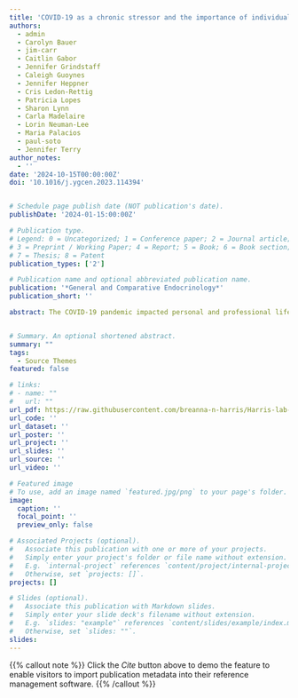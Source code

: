 ```yaml
---
title: 'COVID-19 as a chronic stressor and the importance of individual identity: A data-driven look at academic productivity during the pandemic'
authors:
  - admin
  - Carolyn Bauer
  - jim-carr
  - Caitlin Gabor
  - Jennifer Grindstaff
  - Caleigh Guoynes
  - Jennifer Heppner
  - Cris Ledon-Rettig
  - Patricia Lopes
  - Sharon Lynn
  - Carla Madelaire
  - Lorin Neuman-Lee
  - Maria Palacios
  - paul-soto
  - Jennifer Terry
author_notes:
  - ''
date: '2024-10-15T00:00:00Z'
doi: '10.1016/j.ygcen.2023.114394'


# Schedule page publish date (NOT publication's date).
publishDate: '2024-01-15:00:00Z'

# Publication type.
# Legend: 0 = Uncategorized; 1 = Conference paper; 2 = Journal article;
# 3 = Preprint / Working Paper; 4 = Report; 5 = Book; 6 = Book section;
# 7 = Thesis; 8 = Patent
publication_types: ['2']

# Publication name and optional abbreviated publication name.
publication: '*General and Comparative Endocrinology*'
publication_short: ''

abstract: The COVID-19 pandemic impacted personal and professional life. For academics, research, teaching, and service tasks were upended and we all had to navigate the altered landscape. However, some individuals faced a disproportionate burden, particularly academics with minoritized identities or those who were early career, were caregivers, or had intersecting identities. As comparative endocrinologists, we determine how aspects of individual and species-level variation influence response to, recovery from, and resilience in the face of stressors. Here, we flip that framework and apply an integrative biological lens to the impact of the COVID-19 chronic stressor on our endocrine community. We address how the pandemic altered impact factors of academia (e.g., scholarly products) and relatedly, how factors of impact (e.g., sex, gender, race, career stage, caregiver status, etc.) altered the way in which individuals could respond. We predict the pandemic will have long-term impacts on the population dynamics, composition, and landscape of our academic ecosystem. Impact factors of research, namely journal submissions, were altered by COVID-19, and women authors saw a big dip. We discuss this broadly and then report General and Comparative Endocrinology (GCE) manuscript submission and acceptance status by gender and geographic region from 2019 to 2023. We also summarize how the pandemic impacted individuals with different axes of identity, how academic institutions have responded, compile proposed solutions, and conclude with a discussion on what we can all do to (re)build the academy in an equitable way. At GCE, the first author positions had gender parity, but men outnumbered women at the corresponding author position. Region of manuscript origin mattered for submission and acceptance rates, and women authors from Asia and the Middle East were the most heavily impacted by the pandemic. The number of manuscripts submitted dropped after year 1 of the pandemic and has not yet recovered. Thus, COVID-19 was a chronic stressor for the GCE community.


# Summary. An optional shortened abstract.
summary: ""
tags:
  - Source Themes
featured: false

# links:
# - name: ""
#   url: ""
url_pdf: https://raw.githubusercontent.com/breanna-n-harris/Harris-lab-website/338825c7aa3b9902752189b35ba48222288ef342/content/publication/Harris_etal_Covid_2024/Harris_etal_COVID_2024.pdf
url_code: ''
url_dataset: ''
url_poster: ''
url_project: ''
url_slides: ''
url_source: ''
url_video: ''

# Featured image
# To use, add an image named `featured.jpg/png` to your page's folder.
image:
  caption: ''
  focal_point: ''
  preview_only: false

# Associated Projects (optional).
#   Associate this publication with one or more of your projects.
#   Simply enter your project's folder or file name without extension.
#   E.g. `internal-project` references `content/project/internal-project/index.md`.
#   Otherwise, set `projects: []`.
projects: []

# Slides (optional).
#   Associate this publication with Markdown slides.
#   Simply enter your slide deck's filename without extension.
#   E.g. `slides: "example"` references `content/slides/example/index.md`.
#   Otherwise, set `slides: ""`.
slides:
---
```


{{% callout note %}}
Click the _Cite_ button above to demo the feature to enable visitors to import publication metadata into their reference management software.
{{% /callout %}}
